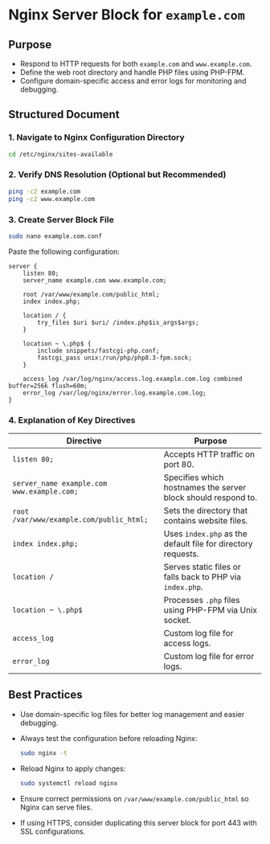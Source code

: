 # Nginx Server Block for `example.com`

## Purpose

* Respond to HTTP requests for both `example.com` and `www.example.com`.
* Define the web root directory and handle PHP files using PHP-FPM.
* Configure domain-specific access and error logs for monitoring and debugging.

## Structured Document

### 1. Navigate to Nginx Configuration Directory

```bash
cd /etc/nginx/sites-available
```

### 2. Verify DNS Resolution (Optional but Recommended)

```bash
ping -c2 example.com
ping -c2 www.example.com
```

### 3. Create Server Block File

```bash
sudo nano example.com.conf
```

Paste the following configuration:

```nginx
server {
	listen 80;
	server_name example.com www.example.com;

	root /var/www/example.com/public_html;
	index index.php;

	location / {
		try_files $uri $uri/ /index.php$is_args$args;
	}

	location ~ \.php$ {
		include snippets/fastcgi-php.conf;
		fastcgi_pass unix:/run/php/php8.3-fpm.sock;
	}

	access_log /var/log/nginx/access.log.example.com.log combined buffer=256k flush=60m;
	error_log /var/log/nginx/error.log.example.com.log;
}
```

### 4. Explanation of Key Directives

| Directive                                  | Purpose                                                       |
| ------------------------------------------ | ------------------------------------------------------------- |
| `listen 80;`                               | Accepts HTTP traffic on port 80.                              |
| `server_name example.com www.example.com;` | Specifies which hostnames the server block should respond to. |
| `root /var/www/example.com/public_html;`   | Sets the directory that contains website files.               |
| `index index.php;`                         | Uses `index.php` as the default file for directory requests.  |
| `location /`                               | Serves static files or falls back to PHP via `index.php`.     |
| `location ~ \.php$`                        | Processes `.php` files using PHP-FPM via Unix socket.         |
| `access_log`                               | Custom log file for access logs.                              |
| `error_log`                                | Custom log file for error logs.                               |

## Best Practices

* Use domain-specific log files for better log management and easier debugging.

* Always test the configuration before reloading Nginx:

  ```bash
  sudo nginx -t
  ```

* Reload Nginx to apply changes:

  ```bash
  sudo systemctl reload nginx
  ```

* Ensure correct permissions on `/var/www/example.com/public_html` so Nginx can serve files.

* If using HTTPS, consider duplicating this server block for port 443 with SSL configurations.
